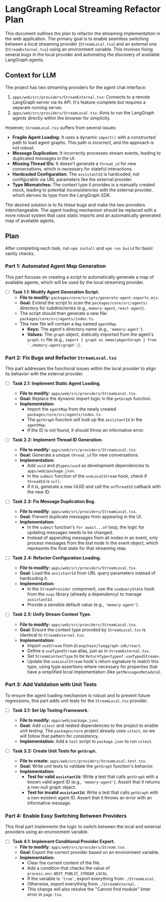 # LangGraph Local Streaming Refactor Plan

This document outlines the plan to refactor the streaming implementation in the web application. The primary goal is to enable seamless switching between a local streaming provider (`StreamLocal.tsx`) and an external one (`StreamExternal.tsx`) using an environment variable. This involves fixing several bugs in the local provider and automating the discovery of available LangGraph agents.

## Context for LLM

The project has two streaming providers for the agent chat interface:

1.  `apps/web/src/providers/StreamExternal.tsx`: Connects to a remote LangGraph server via its API. It's feature-complete but requires a separate running server.
2.  `apps/web/src/providers/StreamLocal.tsx`: Aims to run the LangGraph agents directly within the browser for simplicity.

However, `StreamLocal.tsx` suffers from several issues:
- **Fragile Agent Loading:** It uses a dynamic `import()` with a constructed path to load agent graphs. This path is incorrect, and the approach is not robust.
- **Message Duplication:** It incorrectly processes stream events, leading to duplicated messages in the UI.
- **Missing Thread IDs:** It doesn't generate a `thread_id` for new conversations, which is necessary for stateful interactions.
- **Hardcoded Configuration:** The `assistantId` is hardcoded, not configurable via URL parameters like the external provider.
- **Type Mismatches:** The context type it provides is a manually created mock, leading to potential inconsistencies with the external provider, which derives its type from the LangGraph SDK.

The desired solution is to fix these bugs and make the two providers interchangeable. The agent loading mechanism should be replaced with a more robust system that uses static imports and an automatically generated map of available agents.

## Plan

After completing each task, run `npm install` and `npm run build` for basic sanity checks.  

### Part 1: Automated Agent Map Generation

This part focuses on creating a script to automatically generate a map of available agents, which will be used by the local streaming provider.

- [ ] **Task 1.1: Modify Agent Generation Script.**
    -   **File to modify:** `packages/core/scripts/generate-agent-exports.mjs`.
    -   **Goal:** Extend the script to scan the `packages/core/src/agents/` directory for subdirectories (e.g., `memory-agent`, `react-agent`).
    -   The script should then generate a new file: `packages/core/src/agents/index.ts`.
    -   This new file will contain a `Map` named `agentMap`.
        -   **Keys:** The agent's directory name (e.g., `'memory-agent'`).
        -   **Values:** The `graph` object, statically imported from the agent's `graph.ts` file (e.g., `import { graph as memoryAgentGraph } from './memory-agent/graph';`).

### Part 2: Fix Bugs and Refactor `StreamLocal.tsx`

This part addresses the functional issues within the local provider to align its behavior with the external provider.

- [ ] **Task 2.1: Implement Static Agent Loading.**
    -   **File to modify:** `apps/web/src/providers/StreamLocal.tsx`.
    -   **Goal:** Replace the dynamic import logic in the `getGraph` function.
    -   **Implementation:**
        -   Import the `agentMap` from the newly created `packages/core/src/agents/index.ts`.
        -   The `getGraph` function will look up the `assistantId` in the `agentMap`.
        -   If the ID is not found, it should throw an informative error.

- [ ] **Task 2.2: Implement Thread ID Generation.**
    -   **File to modify:** `apps/web/src/providers/StreamLocal.tsx`.
    -   **Goal:** Generate a unique `thread_id` for new conversations.
    -   **Implementation:**
        -   Add `uuid` and `@types/uuid` as development dependencies to `apps/web/package.json`.
        -   In the `submit` function of the `useLocalStream` hook, check if `threadId` is `null`.
        -   If it is, generate a new UUID and call the `onThreadId` callback with the new ID.

- [ ] **Task 2.3: Fix Message Duplication Bug.**
    -   **File to modify:** `apps/web/src/providers/StreamLocal.tsx`.
    -   **Goal:** Prevent duplicate messages from appearing in the UI.
    -   **Implementation:**
        -   In the `submit` function's `for await...of` loop, the logic for updating messages needs to be changed.
        -   Instead of appending messages from all nodes in an event, only process messages from the *last* node in the event object, which represents the final state for that streaming step.

- [ ] **Task 2.4: Refactor Configuration Loading.**
    -   **File to modify:** `apps/web/src/providers/StreamLocal.tsx`.
    -   **Goal:** Load the `assistantId` from URL query parameters instead of hardcoding it.
    -   **Implementation:**
        -   In the `StreamProvider` component, use the `useQueryState` hook from the `nuqs` library (already a dependency) to manage `assistantId`.
        -   Provide a sensible default value (e.g., `'memory-agent'`).

- [ ] **Task 2.5: Unify Stream Context Type.**
    -   **File to modify:** `apps/web/src/providers/StreamLocal.tsx`.
    -   **Goal:** Ensure the context type provided by `StreamLocal.tsx` is identical to `StreamExternal.tsx`.
    -   **Implementation:**
        -   Import `useStream` from `@langchain/langgraph-sdk/react`.
        -   Define a `useTypedStream` alias, just as in `StreamExternal.tsx`.
        -   Set `StreamContextType` to be `ReturnType<typeof useTypedStream>`.
        -   Update the `useLocalStream` hook's return signature to match this type, using type assertions where necessary for properties that have a simplified local implementation (like `getMessagesMetadata`).

### Part 3: Add Validation with Unit Tests

To ensure the agent loading mechanism is robust and to prevent future regressions, this part adds unit tests for the `StreamLocal.tsx` provider.

- [ ] **Task 3.1: Set Up Testing Framework.**
    -   **File to modify:** `apps/web/package.json`.
    -   **Goal:** Add `vitest` and related dependencies to the project to enable unit testing. The `packages/core` project already uses `vitest`, so we will follow that pattern for consistency.
    -   **Implementation:** Add a `test` script to `package.json` to run `vitest`.

- [ ] **Task 3.2: Create Unit Tests for `getGraph`.**
    -   **File to create:** `apps/web/src/providers/StreamLocal.test.tsx`.
    -   **Goal:** Write unit tests to validate the `getGraph` function's behavior.
    -   **Implementation:**
        -   **Test for valid `assistantId`:** Write a test that calls `getGraph` with a known valid agent ID (e.g., `'memory-agent'`). Assert that it returns a non-null graph object.
        -   **Test for invalid `assistantId`:** Write a test that calls `getGraph` with a non-existent agent ID. Assert that it throws an error with an informative message.

### Part 4: Enable Easy Switching Between Providers

This final part implements the logic to switch between the local and external providers using an environment variable.

- [ ] **Task 4.1: Implement Conditional Provider Export.**
    -   **File to modify:** `apps/web/src/providers/Stream.tsx`.
    -   **Goal:** Export the correct provider based on an environment variable.
    -   **Implementation:**
        -   Clear the current content of the file.
        -   Add a condition that checks the value of `process.env.NEXT_PUBLIC_STREAM_LOCAL`.
        -   If the variable is `'true'`, export everything from `./StreamLocal`.
        -   Otherwise, export everything from `./StreamExternal`.
        -   This change will also resolve the "Cannot find module" linter error in `page.tsx`. 